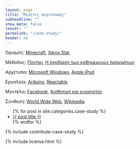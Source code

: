 ```yaml
---
layout: page
title: "Μελέτες περίπτωσης"
subheadline: ""
show_meta: false
teaser: ""
permalink: "/case-study/"
header: no
---
```


Ορισμός: [Minecraft](/case-study/minecraft/), [Xerox Star](/case-study/star/)

Μέθοδος: [Ποντίκι](/case-study/mouse/), [Η σχεδίαση των καθημερινών πραγμάτων](/case-study/poet/)

Αρχέτυπα: [Microsoft Windows](/case-study/windows/), [Apple iPod](/case-study/ipod/)

Εργαλεία: [Arduino](/case-study/arduino/), [Reactable](/case-study/reactable/)

Μοντέλα: [Facebook](/case-study/facebook/), [Αισθητική και ευχρηστία](/case-study/affective/)

Σύνθεση: [World Wide Web](/case-study/www/), [Wikipedia](/case-study/wikipedia/)

<ul>
    {% for post in site.categories.case-study %}
    <li><a href="{{ site.url }}{{ post.url }}">{{ post.title }}</a></li>
    {% endfor %}
</ul>

{% include contribute-case-study %}

{% include license.html %}
